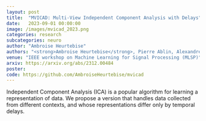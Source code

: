 ```yaml
---
layout: post
title:  "MVICAD: Multi-View Independent Component Analysis with Delays"
date:   2023-09-01 00:00:00
image: /images/mvicad_2023.png
categories: research
subcategories: neuro
author: "Ambroise Heurtebise"
authors: "<strong>Ambroise Heurtebise</strong>, Pierre Ablin, Alexandre Gramfort"
venue: "IEEE workshop on Machine Learning for Signal Processing (MLSP)"
arxiv: https://arxiv.org/abs/2312.00484
poster:
code: https://github.com/AmbroiseHeurtebise/mvicad
---
```

Independent Component Analysis (ICA) is a popular algorithm for learning a representation of data. We propose a version that handles data  collected from different contexts, and whose representations differ only by temporal delays.
